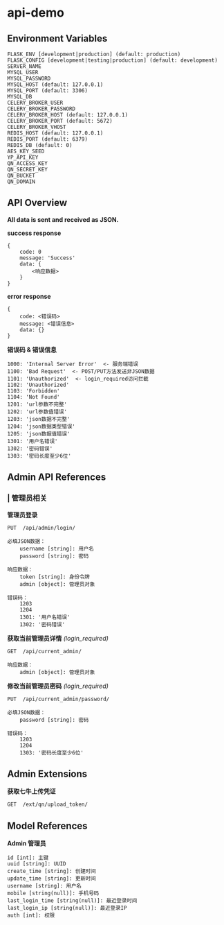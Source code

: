 # api-demo

## Environment Variables

    FLASK_ENV [development|production] (default: production)
    FLASK_CONFIG [development|testing|production] (default: development)
    SERVER_NAME
    MYSQL_USER
    MYSQL_PASSWORD
    MYSQL_HOST (default: 127.0.0.1)
    MYSQL_PORT (default: 3306)
    MYSQL_DB
    CELERY_BROKER_USER
    CELERY_BROKER_PASSWORD
    CELERY_BROKER_HOST (default: 127.0.0.1)
    CELERY_BROKER_PORT (default: 5672)
    CELERY_BROKER_VHOST
    REDIS_HOST (default: 127.0.0.1)
    REDIS_PORT (default: 6379)
    REDIS_DB (default: 0)
    AES_KEY_SEED
    YP_API_KEY
    QN_ACCESS_KEY
    QN_SECRET_KEY
    QN_BUCKET
    QN_DOMAIN

## API Overview

**All data is sent and received as JSON.**

**success response**

    {
        code: 0
        message: 'Success'
        data: {
            <响应数据>
        }
    }

**error response**

    {
        code: <错误码>
        message: <错误信息>
        data: {}
    }

**错误码 & 错误信息**

    1000: 'Internal Server Error'  <- 服务端错误
    1100: 'Bad Request'  <- POST/PUT方法发送非JSON数据
    1101: 'Unauthorized'  <- login_required访问拦截
    1102: 'Unauthorized'
    1103: 'Forbidden'
    1104: 'Not Found'
    1201: 'url参数不完整'
    1202: 'url参数值错误'
    1203: 'json数据不完整'
    1204: 'json数据类型错误'
    1205: 'json数据值错误'
    1301: '用户名错误'
    1302: '密码错误'
    1303: '密码长度至少6位'

## Admin API References

### | 管理员相关

**管理员登录**

    PUT  /api/admin/login/

    必填JSON数据：
        username [string]: 用户名
        password [string]: 密码

    响应数据：
        token [string]: 身份令牌
        admin [object]: 管理员对象

    错误码：
        1203
        1204
        1301: '用户名错误'
        1302: '密码错误'

**获取当前管理员详情**
_(login_required)_

    GET  /api/current_admin/

    响应数据：
        admin [object]: 管理员对象

**修改当前管理员密码**
_(login_required)_

    PUT  /api/current_admin/password/

    必填JSON数据：
        password [string]: 密码

    错误码：
        1203
        1204
        1303: '密码长度至少6位'

## Admin Extensions

**获取七牛上传凭证**

    GET  /ext/qn/upload_token/

## Model References

**Admin 管理员**

    id [int]: 主键
    uuid [string]: UUID
    create_time [string]: 创建时间
    update_time [string]: 更新时间
    username [string]: 用户名
    mobile [string(null)]: 手机号码
    last_login_time [string(null)]: 最近登录时间
    last_login_ip [string(null)]: 最近登录IP
    auth [int]: 权限

